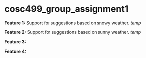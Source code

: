 # cosc499_group_assignment1

__Feature 1:__ Support for suggestions based on snowy weather. _temp_

__Feature 2:__ Support for suggestions based on sunny weather. _temp_

__Feature 3:__

__Feature 4:__
